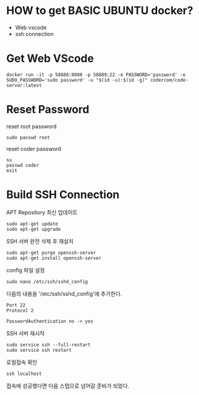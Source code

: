 # HOW to get BASIC UBUNTU docker?
- Web vscode
- ssh connection

# Get Web VScode
```
docker run -it -p 58888:8080 -p 58889:22 -e PASSWORD='password' -e SUDO_PASSWORD='sudo password' -u "$(id -u):$(id -g)" codercom/code-server:latest
```

# Reset Password
reset root password
```
sudo passwd root
```

reset coder password
```
su
passwd coder
exit
```

# Build SSH Connection
APT Repository 최신 업데이트
```
sudo apt-get update
sudo apt-get upgrade
```
  
SSH 서버 완전 삭제 후 재설치
```
sudo apt-get purge openssh-server
sudo apt-get install openssh-server
```
  
config 파일 설정
```
sudo nano /etc/ssh/sshd_config
```

다음의 내용을 '/etc/ssh/sshd_config'에 추가한다.
```
Port 22
Protocol 2
```

```
PasswordAuthentication no -> yes
```

SSH 서버 재시작
```
sudo service ssh --full-restart
sudo service ssh restart
```

로컬접속 확인
```
ssh localhost
```
접속에 성공했다면 다음 스텝으로 넘어갈 준비가 되었다.



